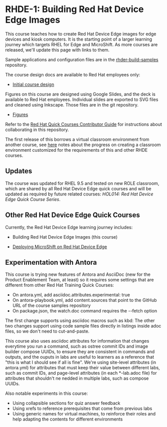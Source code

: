 # RHDE-1: Building Red Hat Device Edge Images

This course teaches how to create Red Hat Device Edge images for edge devices and kiosk computers. It is the starting point of a larger learning journey which targets RHEL for Edge and MicroShift. As more courses are released, we'll update this page with links to them.

Sample applications and configuration files are in the [rhder-build-samples](https://github.com/RedHatQuickCourses/rhde-build-samples/tree/main) repository.

The course design docs are available to Red Hat employees only:

* [Initial course design](https://docs.google.com/document/d/1WloibD7XzA8SRunD5c1XktAzXAC_0D0ChAYddQzkgmI/edit?usp=sharing)

Figures on this course are designed using Google Slides, and the deck is available to Red Hat employees. Individual slides are exported to SVG files and cleaned using Inkscape. Those files are in the git repository.

* [Figures](https://docs.google.com/presentation/d/1tpZx28kQ2hITdSKmMf4ho7QsNuV0XygGI4ZOTPFj7nY/edit?usp=sharing)

Refer to the [Red Hat Quick Courses Contributor Guide](https://redhatquickcourses.github.io/welcome/1/guide/overview.html) for instructions about collaborating in this repository.

The first release of this borrows a virtual classroom environment from another course, see [here](https://docs.google.com/document/d/1WzCPaNG-IPubtlqYtvQlz6XHVVWtDZscWSBqwgLDzmo/edit?usp=sharing) notes about the progress on creating a classroom environment customized for the requirements of this and other RHDE courses.

## Updates

The course was updated for RHEL 9.5 and tested on new ROLE classroom, which are shared by all Red Hat Device Edge quick courses and will be updated as required by future related courses: *HOL014: Red Hat Device Edge Quick Course Series*.

## Other Red Hat Device Edge Quick Courses

Currently, the Red Hat Device Edge learning journey includes:

* Building Red Hat Device Edge Images (this course)

* [Deploying MicroShift on Red Hat Device Edge](https://github.com/RedHatQuickCourses/rhde-microshift/)


## Experimentation with Antora

This course is trying new features of Antora and AsciiDoc (new for the Product Enablement Team, at least) so it requires some settings that are different from other Red Hat Training Quick Courses:

* On antora.yml, add asciidoc.attributes.experimental: true
* On antora-playbook.yml, add content.sources that point to the GitHub URL of the course samples repository
* On package.json, the watch.doc command requires the --fetch option

The first change supports using asciidoc macros such as kbd: The other two changes support using code sample files directly in listings inside adoc files, so we don't need to cut-and-paste.

This course also uses asciidoc attributes for information that changes everytime you run a command, such as ostree commit IDs and image builder compose UUIDs, to ensure they are consistent in commands and outputs, and the ouputs in labs are useful to learners as a reference that "this is what I should see if all is fine". We're using site-level attributes (in antora.yml) for attributes that must keep their value between different labs, such as commit IDs, and page-level attributes (in each *-lab.adoc file) for attributes that shouldn't ne nedded in multiple labs, such as compose UUIDs.

Also notable experiments in this course:

* Using collapsible sections for quiz answer feedback
* Using xrefs to reference prerequisites that come from previous labs
* Using generic names for virtual machines, to reinforce their roles and help adapting the contents for different environments
